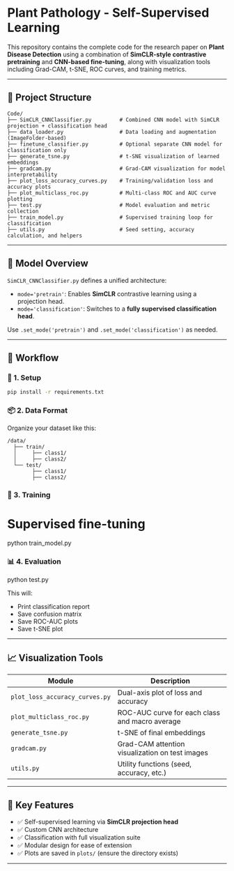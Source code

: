 
# Plant Pathology - Self-Supervised Learning 

This repository contains the complete code for the research paper on **Plant Disease Detection** using a combination of **SimCLR-style contrastive pretraining** and **CNN-based fine-tuning**, along with visualization tools including Grad-CAM, t-SNE, ROC curves, and training metrics.

---

## 📁 Project Structure

```
Code/
├── SimCLR_CNNClassifier.py         # Combined CNN model with SimCLR projection + classification head
├── data_loader.py                  # Data loading and augmentation (ImageFolder-based)
├── finetune_classifier.py          # Optional separate CNN model for classification only
├── generate_tsne.py                # t-SNE visualization of learned embeddings
├── gradcam.py                      # Grad-CAM visualization for model interpretability
├── plot_loss_accuracy_curves.py    # Training/validation loss and accuracy plots
├── plot_multiclass_roc.py          # Multi-class ROC and AUC curve plotting
├── test.py                         # Model evaluation and metric collection
├── train_model.py                  # Supervised training loop for classification
├── utils.py                        # Seed setting, accuracy calculation, and helpers
```

---

## 🧠 Model Overview

`SimCLR_CNNClassifier.py` defines a unified architecture:
- `mode='pretrain'`: Enables **SimCLR** contrastive learning using a projection head.
- `mode='classification'`: Switches to a **fully supervised classification head**.

Use `.set_mode('pretrain')` and `.set_mode('classification')` as needed.

---

## 🔄 Workflow

### 🔧 1. Setup

```bash
pip install -r requirements.txt
```

### 📦 2. Data Format

Organize your dataset like this:
```
/data/
  ├── train/
  │     ├── class1/
  │     ├── class2/
  └── test/
        ├── class1/
        ├── class2/
```

### 🚀 3. Training


# Supervised fine-tuning
python train_model.py


### 📊 4. Evaluation


python test.py


This will:
- Print classification report
- Save confusion matrix
- Save ROC-AUC plots
- Save t-SNE plot

---

## 📈 Visualization Tools

| Module | Description |
|--------|-------------|
| `plot_loss_accuracy_curves.py` | Dual-axis plot of loss and accuracy |
| `plot_multiclass_roc.py`      | ROC-AUC curve for each class and macro average |
| `generate_tsne.py`            | t-SNE of final embeddings |
| `gradcam.py`                  | Grad-CAM attention visualization on test images |
| `utils.py`                    | Utility functions (seed, accuracy, etc.) |

---

## 📌 Key Features

- ✅ Self-supervised learning via **SimCLR projection head**
- ✅ Custom CNN architecture
- ✅ Classification with full visualization suite
- ✅ Modular design for ease of extension
- ✅ Plots are saved in `plots/` (ensure the directory exists)

---


